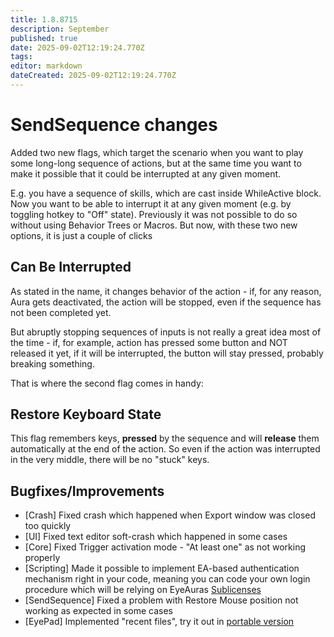 ```yaml
---
title: 1.8.8715
description: September
published: true
date: 2025-09-02T12:19:24.770Z
tags: 
editor: markdown
dateCreated: 2025-09-02T12:19:24.770Z
---
```


# SendSequence changes 
Added two new flags, which target the scenario when you want to play some long-long sequence of actions, but at the same time you want to make it possible that it could be interrupted at any given moment.

E.g. you have a sequence of skills, which are cast inside WhileActive block. Now you want to be able to interrupt it at any given moment (e.g. by toggling hotkey to "Off" state). Previously it was not possible to do so without using Behavior Trees or Macros. But now, with these two new options, it is just a couple of clicks

## Can Be Interrupted
As stated in the name, it changes behavior of the action - if, for any reason, Aura gets deactivated, the action will be stopped, even if the sequence has not been completed yet.

But abruptly stopping sequences of inputs is not really a great idea most of the time - if, for example, action has pressed some button and NOT released it yet, if it will be interrupted, the button will stay pressed, probably breaking something. 

That is where the second flag comes in handy:

## Restore Keyboard State
This flag remembers keys, **pressed** by the sequence and will **release** them automatically at the end of the action. So even if the action was interrupted in the very middle, there will be no "stuck" keys. 

## Bugfixes/Improvements
- [Crash] Fixed crash which happened when Export window was closed too quickly
- [UI] Fixed text editor soft-crash which happened in some cases
- [Core] Fixed Trigger activation mode - "At least one" as not working properly
- [Scripting] Made it possible to implement EA-based authentication mechanism right in your code, meaning you can code your own login procedure which will be relying on EyeAuras [Sublicenses](https://wiki.eyeauras.net/en/features/sublicenses)
- [SendSequence] Fixed a problem with Restore Mouse position not working as expected in some cases
- [EyePad] Implemented "recent files", try it out in [portable version](https://files.eyeauras.net/eyeauras/alpha/EyeAuras.1.8.8715.portable.zip) 